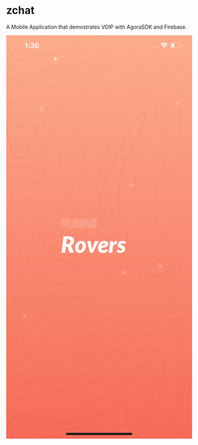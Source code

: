 # zchat

A Mobile Application that demostrates VOIP with AgoraSDK and Firebase.

<p float="left">
  <img src="https://raw.githubusercontent.com/Zfinix/mars/master/screenshots/1.png" width="500" />